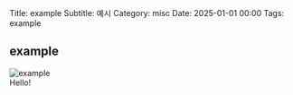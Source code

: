 Title: example
Subtitle: 예시
Category: misc
Date: 2025-01-01 00:00
Tags: example

## example

![example]({static}/images/example.png)  
Hello!
